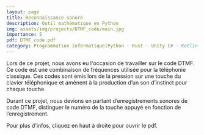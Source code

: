 ```yaml
---
layout: page
title: Reconnaissance sonore
description: Outil mathématique en Python
img: assets/img/projects/DTMF_code/main.jpg
importance: 5
pdf: DTMF_code.pdf
category: Programmation informatique(Python - Rust - Unity C# - Kotlin - SQLite3)
---
```

Lors de ce projet, nous avons eu l'occasion de travailler sur le code DTMF. Ce code est une combinaison de fréquences utilisée pour la téléphonie classique. Ces codes sont émis lors de la pression sur une touche du clavier téléphonique et amènent à la production d’un son d’instinct pour chaque touche.

Durant ce projet, nous devions en partant d’enregistrements sonores de code DTMF, distinguer le numéro de la touche appuyé en fonction de l’enregistrement.

Pour plus d'infos, cliquez en haut à droite pour ouvrir le pdf.
